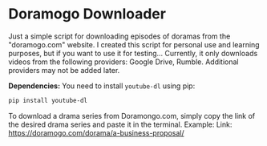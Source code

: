 # Doramogo Downloader

Just a simple script for downloading episodes of doramas from the "doramogo.com" website.
I created this script for personal use and learning purposes, but if you want to use it for testing...
Currently, it only downloads videos from the following providers: Google Drive, Rumble. Additional providers may not be added later.

**Dependencies:**
You need to install `youtube-dl` using pip:

```bash
pip install youtube-dl
```

To download a drama series from Doramongo.com, simply copy the link of the desired drama series and paste it in the terminal.
  Example:
  Link: https://doramogo.com/dorama/a-business-proposal/